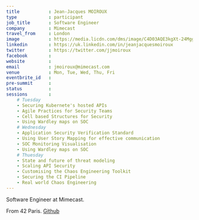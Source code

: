 ```yaml
---
title           : Jean-Jacques MOIROUX
type            : participant
job_title       : Software Engineer
company         : Mimecast
travel_from     : London
image           : https://media.licdn.com/dms/image/C4D03AQE3kgXt-24Mgg/profile-displayphoto-shrink_200_200/0?e=1564012800&v=beta&t=aJRjIBvtv2i5T5d_FpK9e_EfQdWNCP3T5NYR8CLtm4Y
linkedin        : https://uk.linkedin.com/in/jeanjacquesmoiroux
twitter         : https://twitter.com/jjmoiroux
facebook        :
website         :
email           : jmoiroux@mimecast.com
venue           : Mon, Tue, Wed, Thu, Fri
eventbrite_id   :
pre-summit      :
status          :
sessions        :
    # Tuesday
    - Securing Kubernete's hosted APIs
    - Agile Practices for Security Teams
    - Cell based Structures for Security
    - Using Wardley maps on SOC
    # Wednesday
    - Application Security Verification Standard
    - Using User Story Mapping for effective communication
    - SOC Monitoring Visualisation
    - Using Wardley maps on SOC
    # Thuesday
    - State and future of threat modeling
    - Scaling API Security
    - Customising the Chaos Engineering Toolkit
    - Securing the CI Pipeline
    - Real world Chaos Engineering
---
```


<!-- put more details about participant here -->
Software Engineer at Mimecast.

From 42 Paris. [Github](https://github.com/noxsnono)